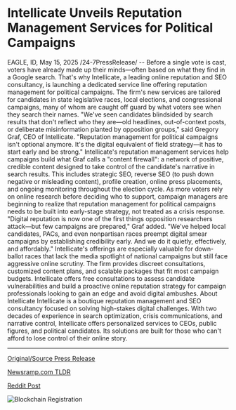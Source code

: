 # Intellicate Unveils Reputation Management Services for Political Campaigns

EAGLE, ID, May 15, 2025 /24-7PressRelease/ -- Before a single vote is cast, voters have already made up their minds—often based on what they find in a Google search.  That's why Intellicate, a leading online reputation and SEO consultancy, is launching a dedicated service line offering reputation management for political campaigns. The firm's new services are tailored for candidates in state legislative races, local elections, and congressional campaigns, many of whom are caught off guard by what voters see when they search their names.  "We've seen candidates blindsided by search results that don't reflect who they are—old headlines, out-of-context posts, or deliberate misinformation planted by opposition groups," said Gregory Graf, CEO of Intellicate. "Reputation management for political campaigns isn't optional anymore. It's the digital equivalent of field strategy—it has to start early and be strong."  Intellicate's reputation management services help campaigns build what Graf calls a "content firewall": a network of positive, credible content designed to take control of the candidate's narrative in search results. This includes strategic SEO, reverse SEO (to push down negative or misleading content), profile creation, online press placements, and ongoing monitoring throughout the election cycle.  As more voters rely on online research before deciding who to support, campaign managers are beginning to realize that reputation management for political campaigns needs to be built into early-stage strategy, not treated as a crisis response.  "Digital reputation is now one of the first things opposition researchers attack—but few campaigns are prepared," Graf added. "We've helped local candidates, PACs, and even nonpartisan races preempt digital smear campaigns by establishing credibility early. And we do it quietly, effectively, and affordably."  Intellicate's offerings are especially valuable for down-ballot races that lack the media spotlight of national campaigns but still face aggressive online scrutiny. The firm provides discreet consultations, customized content plans, and scalable packages that fit most campaign budgets.  Intellicate offers free consultations to assess candidate vulnerabilities and build a proactive online reputation strategy for campaign professionals looking to gain an edge and avoid digital ambushes.  About Intellicate Intellicate is a boutique reputation management and SEO consultancy focused on solving high-stakes digital challenges. With two decades of experience in search optimization, crisis communications, and narrative control, Intellicate offers personalized services to CEOs, public figures, and political candidates. Its solutions are built for those who can't afford to lose control of their online story. 

---

[Original/Source Press Release](https://www.24-7pressrelease.com/press-release/522830/intellicate-unveils-reputation-management-services-for-political-campaigns)
                    

[Newsramp.com TLDR](https://newsramp.com/curated-news/intellicate-launches-reputation-management-service-for-political-campaigns/529f14bfeab6bd9489b5dd3ec7bfde67) 

 



[Reddit Post](https://www.reddit.com/r/Business_NewsRamp/comments/1kn27z7/intellicate_launches_reputation_management/) 



![Blockchain Registration](https://cdn.newsramp.app/24-7PressRelease/qrcode/255/15/roamXJ1q.webp)